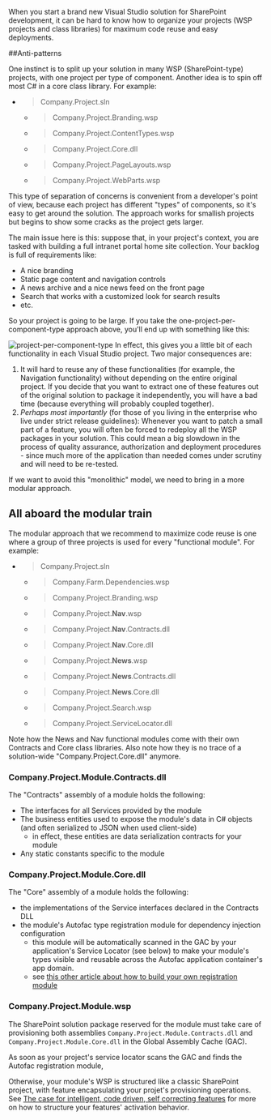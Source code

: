 When you start a brand new Visual Studio solution for SharePoint development, it can be hard to know how to organize your projects (WSP projects and class libraries) for maximum code reuse and easy deployments.

##Anti-patterns

One instinct is to split up your solution in many WSP (SharePoint-type) projects, with one project per type of component. Another idea is to spin off most C# in a core class library. For example:

* > Company.Project.sln
    * > Company.Project.Branding.wsp
    * > Company.Project.ContentTypes.wsp
    * > Company.Project.Core.dll
    * > Company.Project.PageLayouts.wsp
    * > Company.Project.WebParts.wsp
    
This type of separation of concerns is convenient from a developer's point of view, because each project has different "types" of components, so it's easy to get around the solution. The approach works for smallish projects but begins to show some cracks as the project gets larger.

The main issue here is this: suppose that, in your project's context, you are tasked with building a full intranet portal home site collection. Your backlog is full of requirements like:

* A nice branding
* Static page content and navigation controls
* A news archive and a nice news feed on the front page
* Search that works with a customized look for search results
* etc.

So your project is going to be large. If you take the one-project-per-component-type approach above, you'll end up with something like this:

![project-per-component-type](http://i.imgur.com/LsBvblB.png)
In effect, this gives you a little bit of each functionality in each Visual Studio project. Two major consequences are:

1. It will hard to reuse any of these functionalities (for example, the Navigation functionality) without depending on the entire original project. If you decide that you want to extract one of these features out of the original solution to package it independently, you will have a bad time (because everything will probably coupled together).
2. *Perhaps most importantly* (for those of you living in the enterprise who live under strict release guidelines): Whenever you want to patch a small part of a feature, you will often be forced to redeploy all the WSP packages in your solution. This could mean a big slowdown in the process of quality assurance, authorization and deployment procedures - since much more of the application than needed comes under scrutiny and will need to be re-tested.

If we want to avoid this "monolithic" model, we need to bring in a more modular approach.

## All aboard the modular train

The modular approach that we recommend to maximize code reuse is one where a group of three projects is used for every "functional module". For example:

* > Company.Project.sln
    * > Company.Farm.Dependencies.wsp
    * > Company.Project.Branding.wsp
    * > Company.Project.**Nav**.wsp
    * > Company.Project.**Nav**.Contracts.dll
    * > Company.Project.**Nav**.Core.dll
    * > Company.Project.**News**.wsp
    * > Company.Project.**News**.Contracts.dll
    * > Company.Project.**News**.Core.dll
    * > Company.Project.Search.wsp
    * > Company.Project.ServiceLocator.dll

Note how the News and Nav functional modules come with their own Contracts and Core class libraries. Also note how they is no trace of a solution-wide "Company.Project.Core.dll" anymore. 

### Company.Project.Module.Contracts.dll

The "Contracts" assembly of a module holds the following:

* The interfaces for all Services provided by the module
* The business entities used to expose the module's data in C# objects (and often serialized to JSON when used client-side)
    * in effect, these entities are data serialization contracts for your module
* Any static constants specific to the module


### Company.Project.Module.Core.dll

The "Core" assembly of a module holds the following:

* the implementations of the Service interfaces declared in the Contracts DLL
* the module's Autofac type registration module for dependency injection configuration
    * this module will be automatically scanned in the GAC by your application's Service Locator (see below) to make your module's types visible and reusable across the Autofac application container's app domain.
    * see [this other article about how to build your own registration module](https://github.com/GSoft-SharePoint/Dynamite/wiki/How-to-provide-your-own-reusable-services-through-an-Autofac-registration-module)


### Company.Project.Module.wsp

The SharePoint solution package reserved for the module must take care of provisioning both assemblies ```Company.Project.Module.Contracts.dll``` and ```Company.Project.Module.Core.dll``` in the Global Assembly Cache (GAC).

As soon as your project's service locator scans the GAC and finds the Autofac registration module, 

Otherwise, your module's WSP is structured like a classic SharePoint project, with feature encapsulating your projet's provisioning operations. See [The case for intelligent, code driven, self correcting features](https://github.com/GSoft-SharePoint/Dynamite/wiki/The-case-for-intelligent,-code-driven,-self-correcting-features) for more on how to structure your features' activation behavior.
